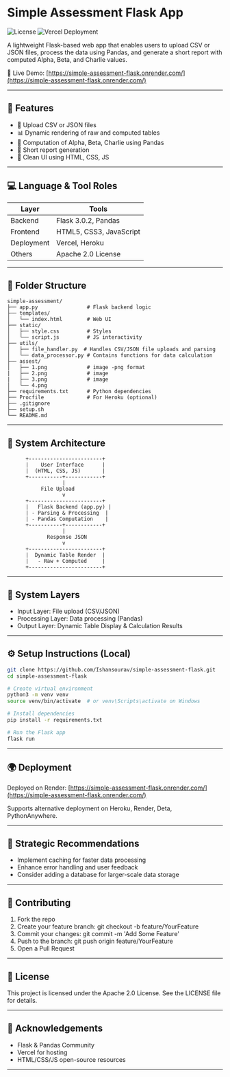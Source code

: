 
# Simple Assessment Flask App

![License](https://img.shields.io/badge/license-Apache%202.0-blue.svg)
![Vercel Deployment](https://img.shields.io/badge/Live%20Demo-Vercel-success?logo=vercel)

A lightweight Flask-based web app that enables users to upload CSV or JSON files, process the data using Pandas, and generate a short report with computed Alpha, Beta, and Charlie values.

🔗 Live Demo: [https://simple-assessment-flask.onrender.com/](https://simple-assessment-flask.onrender.com/)

---

## 🚀 Features

- 📂 Upload CSV or JSON files
- 📊 Dynamic rendering of raw and computed tables
- 🧠 Computation of Alpha, Beta, Charlie using Pandas
- 📜 Short report generation
- 🧼 Clean UI using HTML, CSS, JS

---

## 💻 Language & Tool Roles

| Layer            | Tools                              |
|------------------|------------------------------------|
| Backend          | Flask 3.0.2, Pandas                |
| Frontend         | HTML5, CSS3, JavaScript            |
| Deployment       | Vercel, Heroku                     |
| Others           | Apache 2.0 License                 |

---

## 🔧 Folder Structure

```
simple-assessment/
├── app.py                # Flask backend logic
├── templates/
│   └── index.html        # Web UI
├── static/
│   ├── style.css         # Styles
│   └── script.js         # JS interactivity
├── utils/
│   ├── file_handler.py  # Handles CSV/JSON file uploads and parsing
│   └── data_processor.py # Contains functions for data calculation
├── assest/
│   ├── 1.png             # image -png format
|   ├── 2.png             # image
|   ├── 3.png             # image 
│   └── 4.png             
├── requirements.txt      # Python dependencies
├── Procfile              # For Heroku (optional)
├── .gitignore
├── setup.sh
└── README.md
```

---

## 🧠 System Architecture 

```
      +------------------------+
      |    User Interface      |
      |  (HTML, CSS, JS)       |
      +-----------+------------+
                  |
           File Upload
                  v
      +------------------------+
      |   Flask Backend (app.py) |
      | - Parsing & Processing  |
      | - Pandas Computation    |
      +-----------+------------+
                  |
             Response JSON
                  v
      +------------------------+
      |  Dynamic Table Render  |
      |   - Raw + Computed     |
      +------------------------+
```
---

## 🔧 System Layers

- Input Layer: File upload (CSV/JSON)
- Processing Layer: Data processing (Pandas)
- Output Layer: Dynamic Table Display & Calculation Results

---

## ⚙️ Setup Instructions (Local)

```bash
git clone https://github.com/Ishansourav/simple-assessment-flask.git
cd simple-assessment-flask

# Create virtual environment
python3 -m venv venv
source venv/bin/activate  # or venv\Scripts\activate on Windows

# Install dependencies
pip install -r requirements.txt

# Run the Flask app
flask run
```

---

## 🌍 Deployment

Deployed on Render: [https://simple-assessment-flask.onrender.com/](https://simple-assessment-flask.onrender.com/)

Supports alternative deployment on Heroku, Render, Deta, PythonAnywhere.

---

<div class="section">
      <h2>🧠 Strategic Recommendations</h2>
      <ul>
            <li>Implement caching for faster data processing</li>
            <li>Enhance error handling and user feedback</li>
            <li>Consider adding a database for larger-scale data storage</li>
    </ul>
  </div>

---

## 🤝 Contributing

1. Fork the repo
2. Create your feature branch: git checkout -b feature/YourFeature
3. Commit your changes: git commit -m 'Add Some Feature'
4. Push to the branch: git push origin feature/YourFeature
5. Open a Pull Request

---

## 📜 License

This project is licensed under the Apache 2.0 License. See the LICENSE file for details.

---

## 🙏 Acknowledgements

- Flask & Pandas Community
- Vercel for hosting
- HTML/CSS/JS open-source resources

---

